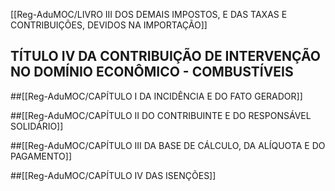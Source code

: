 [[Reg-AduMOC/LIVRO III DOS DEMAIS IMPOSTOS, E DAS TAXAS E CONTRIBUIÇÕES, DEVIDOS NA IMPORTAÇÃO]]

## TÍTULO IV DA CONTRIBUIÇÃO DE INTERVENÇÃO NO DOMÍNIO ECONÔMICO - COMBUSTÍVEIS
##[[Reg-AduMOC/CAPÍTULO I DA INCIDÊNCIA E DO FATO GERADOR]]

##[[Reg-AduMOC/CAPÍTULO II DO CONTRIBUINTE E DO RESPONSÁVEL SOLIDÁRIO]]

##[[Reg-AduMOC/CAPÍTULO III DA BASE DE CÁLCULO, DA ALÍQUOTA E DO PAGAMENTO]]

##[[Reg-AduMOC/CAPÍTULO IV DAS ISENÇÕES]]